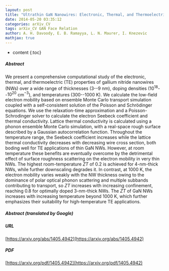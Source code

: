 ```yaml
---
layout: post
title: "Ultrathin GaN Nanowires: Electronic, Thermal, and Thermoelectric Properties"
date: 2014-05-20 03:35:12
categories: arXiv_CV
tags: arXiv_CV GAN Face Relation
author: A. H. Davoody, E. B. Ramayya, L. N. Maurer, I. Knezevic
mathjax: true
---
```


* content
{:toc}

##### Abstract
We present a comprehensive computational study of the electronic, thermal, and thermoelectric (TE) properties of gallium nitride nanowires (NWs) over a wide range of thicknesses (3--9 nm), doping densities ($10^{18}$--$10^{20}$ cm$^{-3}$), and temperatures (300--1000 K). We calculate the low-field electron mobility based on ensemble Monte Carlo transport simulation coupled with a self-consistent solution of the Poisson and Schrödinger equations. We use the relaxation-time approximation and a Poisson-Schrodinger solver to calculate the electron Seebeck coefficient and thermal conductivity. Lattice thermal conductivity is calculated using a phonon ensemble Monte Carlo simulation, with a real-space rough surface described by a Gaussian autocorrelation function. Throughout the temperature range, the Seebeck coefficient increases while the lattice thermal conductivity decreases with decreasing wire cross section, both boding well for TE applications of thin GaN NWs. However, at room temperature these benefits are eventually overcome by the detrimental effect of surface roughness scattering on the electron mobility in very thin NWs. The highest room-temperature $ZT$ of 0.2 is achieved for 4-nm-thick NWs, while further downscaling degrades it. In contrast, at 1000 K, the electron mobility varies weakly with the NW thickness owing to the dominance of polar optical phonon scattering and multiple subbands contributing to transport, so $ZT$ increases with increasing confinement, reaching 0.8 for optimally doped 3-nm-thick NWs. The $ZT$ of GaN NWs increases with increasing temperature beyond 1000 K, which further emphasizes their suitability for high-temperature TE applications.

##### Abstract (translated by Google)


##### URL
[https://arxiv.org/abs/1405.4942](https://arxiv.org/abs/1405.4942)

##### PDF
[https://arxiv.org/pdf/1405.4942](https://arxiv.org/pdf/1405.4942)

